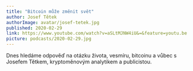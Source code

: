 ```yaml
---
title: "Bitcoin může změnit svět"
author: Josef Tětek
authorImage: avatar/josef-tetek.jpg
published: 2020-02-29
link: https://www.youtube.com/watch?v=aSLtMJNW4iU&=&feature=youtu.be
picture: podcasts/2020-02-29.jpg
---
```


Dnes hledáme odpověď na otázku života, vesmíru, bitcoinu a vůbec s Josefem Tětkem, kryptoměnovým analytikem a publicistou.

